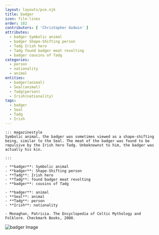 ```yaml
---
layout: layouts/pce.njk
title: badger
icon: file-lines
order: 182
contributors: [ 'Christopher Godwin' ]
attributes:
  - badger Symbolic animal
  - badger Shape-Shifting person
  - Tadg Irish hero
  - Tadg found badger meat revolting
  - badger cousins of Tadg
categories:
  - person
  - nationality
  - animal
entities:
  - badger(animal)
  - Seal(animal)
  - Tadg(person)
  - Irish(nationality)
tags:
  - badger
  - Seal
  - Tadg
  - Irish
---
```

``` tab [group1:Info]
::: magazinestyle
Symbolic animal, the badger was sometimes viewed as a shape-shifting being, similar to the Seal. The meat of the badger was found to be repulsive by the Irish hero Tadg. Unbeknownst to him, the badger was actually his kin.

:::
```
``` tab [group1:Attributes]
- **badger**: Symbolic animal
- **badger**: Shape-Shifting person
- **Tadg**: Irish hero
- **Tadg**: found badger meat revolting
- **badger**: cousins of Tadg
```
``` tab [group1:Entities]
- **badger**: animal
- **Seal**: animal
- **Tadg**: person
- **Irish**: nationality
```
``` tab [group1:Sources]
- Monaghan, Patricia. The Encyclopedia of Celtic Mythology and Folklore. Checkmark Books, 2008.
```
![badger Image](https://upload.wikimedia.org/wikipedia/commons/7/7f/Badger_laying_on_ground._-_DPLA_-_0335977b4d1504edc799834081ca4fd5.jpg)
